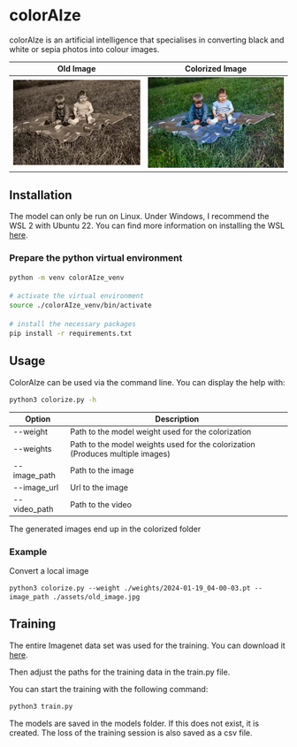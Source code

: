 # colorAIze

colorAIze is an artificial intelligence that specialises in converting black and white or sepia photos into colour images.

Old Image           |  Colorized Image
:-------------------------:|:-------------------------:
![](./assets/old_image.jpg)  |  ![](./assets/colorized_image.jpg)

## Installation
The model can only be run on Linux. Under Windows, I recommend the WSL 2 with Ubuntu 22. You can find more information on installing the WSL [here](https://learn.microsoft.com/de-de/windows/wsl/install).


### Prepare the python virtual environment
```bash
python -m venv colorAIze_venv

# activate the virtual environment
source ./colorAIze_venv/bin/activate

# install the necessary packages
pip install -r requirements.txt
```


## Usage
ColorAIze can be used via the command line. You can display the help with:

```bash
python3 colorize.py -h
```

|   Option	|   Description	|
|---	|---	|
|   --weight	|   Path to the model weight used for the colorization	|
|   --weights	|   Path to the model weights used for the colorization (Produces multiple images)	|
|   --image_path	|   Path to the image	|
|   --image_url	|   Url to the image	|
|   --video_path	|   Path to the video	|

The generated images end up in the colorized folder

### Example

Convert a local image
```
python3 colorize.py --weight ./weights/2024-01-19_04-00-03.pt --image_path ./assets/old_image.jpg
```

## Training

The entire Imagenet data set was used for the training. You can download it [here](https://www.kaggle.com/c/imagenet-object-localization-challenge/data).

Then adjust the paths for the training data in the train.py file.

You can start the training with the following command:

```bash
python3 train.py
```

The models are saved in the models folder. If this does not exist, it is created. The loss of the training session is also saved as a csv file.